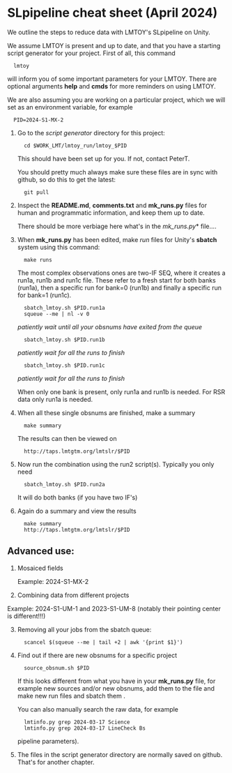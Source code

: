 # SLpipeline cheat sheet (April 2024)

We outline the steps to reduce data with LMTOY's SLpipeline on Unity.

We assume LMTOY is present and up to date, and that you have a starting
script generator for your project. First of all, this command

      lmtoy


will inform you of some important parameters for your LMTOY. There are optional
arguments **help** and **cmds** for more reminders on using LMTOY.

We are also assuming you are working on a particular project, which
we will set as an environment variable, for example

      PID=2024-S1-MX-2

1. Go to the *script generator* directory for this project:

         cd $WORK_LMT/lmtoy_run/lmtoy_$PID

   This should have been set up for you. If not, contact PeterT.

   You should pretty much always make sure these files are in sync with github, so do this to get
   the latest:

         git pull


2. Inspect the **README.md**, **comments.txt** and **mk_runs.py** files for human and programmatic
   information, and keep them up to date.

   There should be more verbiage here what's in the *mk_runs.py** file....


3. When **mk_runs.py** has been edited, make *run* files for Unity's **sbatch** system
   using this command:

         make runs

   The most complex observations ones are two-IF SEQ, where it creates a run1a, run1b and run1c file.
   These refer to a fresh start for both banks (run1a), then a specific run for bank=0 (run1b)
   and finally a specific run for bank=1 (run1c).

         sbatch_lmtoy.sh $PID.run1a
         squeue --me | nl -v 0

   *patiently wait until all your obsnums have exited from the queue*

         sbatch_lmtoy.sh $PID.run1b

   *patiently wait for all the runs to finish*
      
         sbatch_lmtoy.sh $PID.run1c

   *patiently wait for all the runs to finish*

   When only one bank is present, only run1a and run1b is needed. For RSR data only run1a is needed.

4. When all these single obsnums are finished, make a summary

         make summary

   The results can then be viewed on

         http://taps.lmtgtm.org/lmtslr/$PID

5. Now run the combination using the run2 script(s). Typically you only need
         
         sbatch_lmtoy.sh $PID.run2a

   It will do both banks (if you have two IF's)

6. Again do a summary and view the results

         make summary
         http://taps.lmtgtm.org/lmtslr/$PID	 

## Advanced use:

1. Mosaiced fields

   Example:  2024-S1-MX-2

2. Combining data from different projects

Example: 2024-S1-UM-1 and 2023-S1-UM-8  (notably their pointing center is different!!!)


3. Removing all your jobs from the sbatch queue:

         scancel $(squeue --me | tail +2 | awk '{print $1}')

4. Find out if there are new obsnums for a specific project

         source_obsnum.sh $PID

    If this looks different from what you have in your **mk_runs.py** file,
    for example new sources and/or new obsnums, add them to the file
    and make new run files and sbatch them .

    You can also manually search the raw data, for example

         lmtinfo.py grep 2024-03-17 Science 
         lmtinfo.py grep 2024-03-17 LineCheck Bs


   pipeline parameters).  

5. The files in the script generator directory are normally saved on github. That's for
   another chapter.
